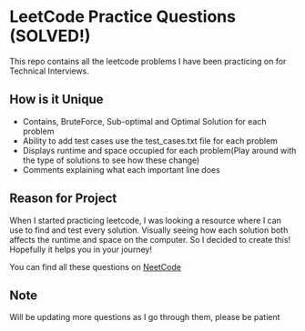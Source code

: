 # LeetCode Practice Questions (SOLVED!)

This repo contains all the leetcode problems I have been practicing on for Technical Interviews.

## How is it Unique
  - Contains, BruteForce, Sub-optimal and Optimal Solution for each problem
  - Ability to add test cases use the test_cases.txt file for each problem
  - Displays runtime and space occupied for each problem(Play around with the type of solutions to see how these change)
  - Comments explaining what each important line does

## Reason for Project
When I started practicing leetcode, I was looking a resource where I can use to find and test every solution. Visually seeing how each solution both affects the runtime and space on the computer. So I decided to create this!
Hopefully it helps you in your journey!

You can find all these questions on <a href="https://neetcode.io/">NeetCode</a>

## Note
Will be updating more questions as I go through them, please be patient
 
